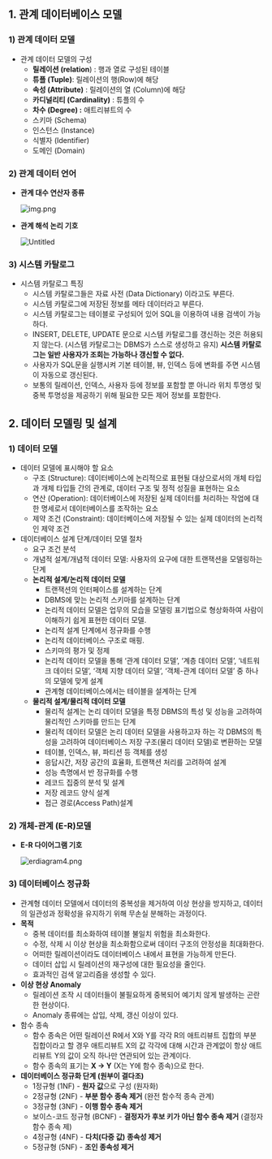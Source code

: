 ## 1. 관계 데이터베이스 모델

### 1) 관계 데이터 모델

- 관계 데이터 모델의 구성
  - **릴레이션 (relation**) : 행과 열로 구성된 테이블
  - **튜플 (Tuple)**: 릴레이션의 행(Row)에 해당
  - **속성 (Attribute)** : 릴레이션의 열 (Column)에 해당
  - **카디널리티 (Cardinality)** : 튜플의 수
  - **차수 (Degree) :** 애트리뷰트의 수
  - 스키마 (Schema)
  - 인스턴스 (Instance)
  - 식별자 (Identifier)
  - 도메인 (Domain)

### 2) 관계 데이터 언어

- **관계 대수 연산자 종류**

  ![img.png](https://prod-files-secure.s3.us-west-2.amazonaws.com/c52d3ba8-5d60-4225-b490-d52786f48aed/b458b607-0086-4b56-b8d9-374739cbe24d/img.png)

- **관계 해석 논리 기호**

  ![Untitled](https://prod-files-secure.s3.us-west-2.amazonaws.com/c52d3ba8-5d60-4225-b490-d52786f48aed/e543f0f9-3783-44a8-b127-ba46235b1827/Untitled.png)


### 3) 시스템 카탈로그

- 시스템 카탈로그 특징
  - 시스템 카탈로그들은 자료 사전 (Data Dictionary) 이라고도 부른다.
  - 시스템 카탈로그에 저장된 정보를 메타 데이터라고 부른다.
  - 시스템 카탈로그는 테이블로 구성되어 있어 SQL을 이용하여 내용 검색이 가능하다.
  - INSERT, DELETE, UPDATE 문으로 시스템 카탈로그를 갱신하는 것은 허용되지 않는다.
    (시스템 카탈로그는 DBMS가 스스로 생성하고 유지)
    **시스템 카탈로그는 일반 사용자가 조회는 가능하나 갱신할 수 없다.**
  - 사용자가 SQL문을 실행시켜 기본 테이블, 뷰, 인덱스 등에 변화를 주면 시스템이 자동으로 갱신된다.
  - 보통의 릴레이션, 인덱스, 사용자 등에 정보를 포함할 뿐 아니라 위치 투명성 및 중복 투명성을 제공하기 위해 필요한 모든 제어 정보를 포함한다.


## 2. 데이터 모델링 및 설계

### 1) 데이터 모델

- 데이터 모델에 표시해야 할 요소
  - 구조 (Structure): 데이터베이스에 논리적으로 표현될 대상으로서의 개체 타입과 개체 타입들 간의 관계로, 데이터 구조 및 정적 성질을 표현하는 요소
  - 연산 (Operation): 데이터베이스에 저장된 실제 데이터를 처리하는 작업에 대한 명세로서 데이터베이스를 조작하는 요소
  - 제약 조건 (Constraint): 데이터베이스에 저장될 수 있는 실제 데이터의 논리적인 제약 조건
- 데이터베이스 설계 단계/데이터 모델 절차
  - 요구 조건 분석
  - 개념적 설계/개념적 데이터 모델: 사용자의 요구에 대한 트랜잭션을 모델링하는 단계
  - **논리적 설계/논리적 데이터 모델**
    - 트랜잭션의 인터페이스를 설계하는 단계
    - DBMS에 맞는 논리적 스키마를 설계하는 단계
    - 논리적 데이터 모델은 업무의 모습을 모델링 표기법으로 형상화하여 사람이 이해하기 쉽게 표현한 데이터 모델.
    - 논리적 설계 단계에서 정규화를 수행
    - 논리적 데이터베이스 구조로 매핑.
    - 스키마의 평가 및 정제
    - 논리적 데이터 모델을 통해 ‘관계 데이터 모델’, ‘계층 데이터 모델’, ‘네트워크 데이터 모델’, ‘객체 지향 데이터 모델’, ‘객체-관계 데이터 모델’ 중 하나의 모델에 맞게 설계
    - 관계형 데이터베이스에서는 테이블을 설계하는 단계
  - **물리적 설계/물리적 데이터 모델**
    - 물리적 설계는 논리 데이터 모델을 특정 DBMS의 특성 및 성능을 고려하여 물리적인 스키마를 만드는 단계
    - 물리적 데이터 모델은 논리 데이터 모델을 사용하고자 하는 각 DBMS의 특성을 고려하여 데이터베이스 저장 구조(물리 데이터 모델)로 변환하는 모델
    - 테이블, 인덱스, 뷰, 파티션 등 객체를 생성
    - 응답시간, 저장 공간의 효율화, 트랜잭션 처리를 고려하여 설계
    - 성능 측명에서 반 정규화를 수행
    - 레코드 집중의 분석 및 설계
    - 저장 레코드 양식 설계
    - 접근 경로(Access Path)설계


### 2) 개체-관계 (E-R)모델

- **E-R 다이어그램 기호**

  ![erdiagram4.png](https://prod-files-secure.s3.us-west-2.amazonaws.com/c52d3ba8-5d60-4225-b490-d52786f48aed/f67fa02e-f755-4003-90ae-0e223738160f/erdiagram4.png)


### 3) 데이터베이스 정규화

- 관계형 데이터 모델에서 데이터의 중복성을 제거하여 이상 현상을 방지하고, 데이터의 일관성과 정확성을 유지하기 위해 무손실 분해하는 과정이다.
- **목적**
  - 중복 데이터를 최소화하여 테이블 불일치 위험을 최소화한다.
  - 수정, 삭제 시 이상 현상을 최소화함으로써 데이터 구조의 안정성을 최대화한다.
  - 어떠한 릴레이션이라도 데이터베이스 내에서 표현을 가능하게 만든다.
  - 데이터 삽입 시 릴레이션의 재구성에 대한 필요성을 줄인다.
  - 효과적인 검색 알고리즘을 생성할 수 있다.
- **이상 현상 Anomaly**
  - 릴레이션 조작 시 데이터들이 불필요하게 중복되어 예기치 않게 발생하는 곤란한 현상이다.
  - Anomaly 종류에는 삽입, 삭제, 갱신 이상이 있다.
- 함수 종속
  - 함수 종속은 어떤 릴레이션 R에서 X와 Y를 각각 R의 애트리뷰트 집합의 부분 집합이라고 할 경우 애트리뷰트 X의 값 각각에 대해 시간과 관계없이 항상 애트리뷰트 Y의 값이 오직 하나만 연관되어 있는 관계이다.
  - 함수 종속의 표기는 **X → Y** (X는 Y에 함수 종속)으로 한다.
- **데이터베이스 정규화 단계 (원부이 결다조)**
  - 1정규형 (1NF) - **원자 값**으로 구성 (원자화)
  - 2정규형 (2NF) - **부분 함수 종속 제거** (완전 함수적 종속 관계)
  - 3정규형 (3NF) - **이행 함수 종속 제거**
  - 보이스-코드 정규형 (BCNF) - **결정자가 후보 키가 아닌 함수 종속 제거** (결정자 함수 종속 제)
  - 4정규형 (4NF) - **다치(다중 값) 종속성 제거**
  - 5정규형 (5NF) - **조인 종속성 제거**